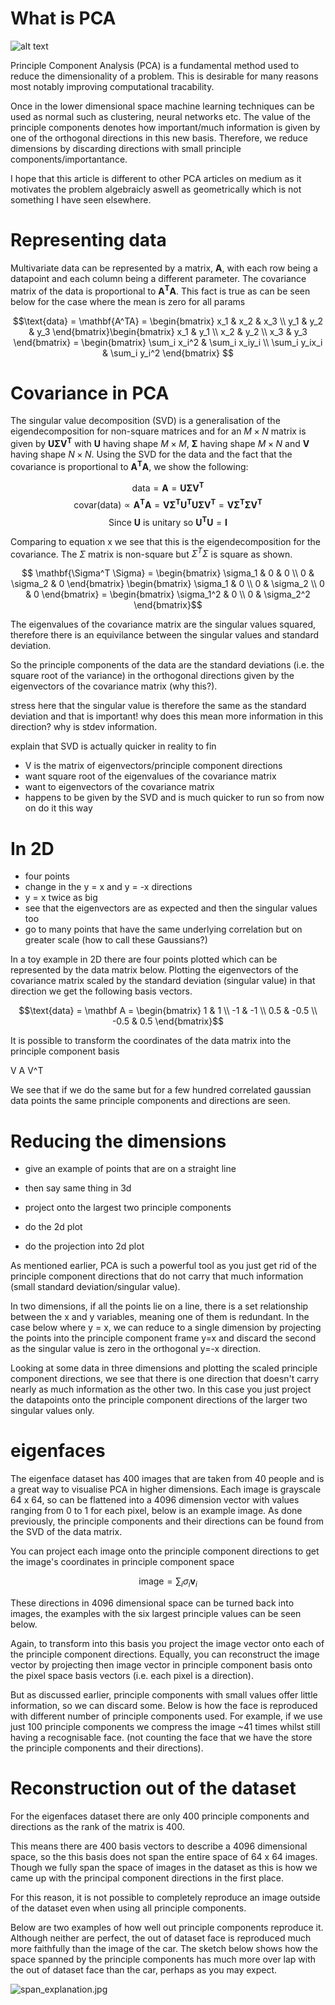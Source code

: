 # What is PCA 

![alt text](https://github.com/[username]/[reponame]/blob/[branch]/image.jpg?raw=true)

Principle Component Analysis (PCA) is a fundamental method used to reduce the dimensionality of a problem. This is desirable for many reasons most notably improving computational tracability. 

Once in the lower dimensional space machine learning techniques can be used as normal such as clustering, neural networks etc. The value of the principle components denotes how important/much information is given by one of the orthogonal directions in this new basis. Therefore, we reduce dimensions by discarding directions with small principle components/importantance. 

I hope that this article is different to other PCA articles on medium as it motivates the problem algebraicly aswell as geometrically which is not something I have seen elsewhere.

#  Representing data

Multivariate data can be represented by a matrix, $\mathbf{A}$, with each row being a datapoint and each column being a different parameter. The covariance matrix of the data is proportional to $\mathbf{A
^TA}$. This fact is true as can be seen below for the case where the mean is zero for all params

$$\text{data} = \mathbf{A^TA} = \begin{bmatrix} x_1 & x_2 & x_3 \\ y_1 & y_2 & y_3 \end{bmatrix}\begin{bmatrix} x_1 & y_1 \\ x_2 & y_2 \\ x_3 & y_3 \end{bmatrix} = \begin{bmatrix} \sum_i x_i^2 & \sum_i x_iy_i \\ \sum_i y_ix_i & \sum_i y_i^2 \end{bmatrix} $$


# Covariance in PCA


The singular value decomposition (SVD) is a generalisation of the eigendecomposition for non-square matrices and for an $M \times N$ matrix is given by $\mathbf{U \Sigma V^T}$ with $\mathbf U$ having shape $M \times M$, $\mathbf \Sigma$ having shape $M \times N$ and $\mathbf V$ having shape $N \times N$. Using the SVD for the data and the fact that the covariance is proportional to $\mathbf{A^T A}$, we show the following:

$$\text{data} = \mathbf{A} = \mathbf{U \Sigma V^T}$$
$$\text{covar(data)} \propto \mathbf{A^TA} = \mathbf{V \Sigma^T U^T U \Sigma V^T} = \mathbf{V \Sigma^T \Sigma V^T}$$
$$\text{Since } \mathbf U \text{ is unitary so } \mathbf{U^T U} = \mathbf I$$



Comparing to equation x we see that this is the eigendecomposition for the covariance. The $\Sigma$ matrix is non-square but $\Sigma^T \Sigma$ is square as shown. 

$$ \mathbf{\Sigma^T \Sigma} = \begin{bmatrix} \sigma_1  & 0 & 0 \\ 0 & \sigma_2 & 0 \end{bmatrix} \begin{bmatrix} \sigma_1 & 0 \\ 0 & \sigma_2 \\ 0 & 0 \end{bmatrix} = \begin{bmatrix} \sigma_1^2 & 0 \\ 0 & \sigma_2^2 \end{bmatrix}$$

The eigenvalues of the covariance matrix are the singular values squared, therefore there is an equivilance between the singular values and standard deviation. 


So the principle components of the data are the standard deviations (i.e. the square root of the variance) in the orthogonal directions given by the eigenvectors of the covariance matrix (why this?).  

stress here that the singular value is therefore the same as the standard deviation and that is important! why does this mean more information in this direction? why is stdev information.

explain that SVD is actually quicker in reality to fin

- V is the matrix of eigenvectors/principle component directions
- want square root of the eigenvalues of the covariance matrix
- want to eigenvectors of the covariance matrix 
- happens to be given by the SVD and is much quicker to run so from now on do it this way 

# In 2D 

- four points
- change in the y = x and y = -x directions 
- y = x twice as big 
- see that the eigenvectors are as expected and then the singular values too
- go to many points that have the same underlying correlation but on greater scale (how to call these Gaussians?)

In a toy example in 2D there are four points plotted which can be represented by the data matrix below. Plotting the eigenvectors of the covariance matrix scaled by the standard deviation (singular value) in that direction we get the following basis vectors.


$$\text{data} = \mathbf A = \begin{bmatrix} 1 & 1 \\ -1 & -1 \\ 0.5 & -0.5 \\ -0.5 & 0.5 \end{bmatrix}$$

It is possible to transform the coordinates of the data matrix into the principle component basis 

V A V^T

We see that if we do the same but for a few hundred correlated gaussian data points the same principle components and directions are seen.

# Reducing the dimensions

- give an example of points that are on a straight line
- then say same thing in 3d
- project onto the largest two principle components

- do the 2d plot 
- do the projection into 2d plot

As mentioned earlier, PCA is such a powerful tool as you just get rid of the principle component directions that do not carry that much information (small standard deviation/singular value). 

In two dimensions, if all the points lie on a line, there is a set relationship between the x and y variables, meaning one of them is redundant. In the case below where y = x, we can reduce to a single dimension by projecting the points into the principle component frame y=x and discard the second as the singular value is zero in the orthogonal y=-x direction.

Looking at some data in three dimensions and plotting the scaled principle component directions, we see that there is one direction that doesn't carry nearly as much information as the other two. In this case you just project the datapoints onto the principle component directions of the larger two singular values only.


# eigenfaces

The eigenface dataset has 400 images that are taken from 40 people and is a great way to visualise PCA in higher dimensions. Each image is grayscale 64 x 64, so can be flattened into a 4096 dimension vector with values ranging from 0 to 1 for each pixel, below is an example image. As done previously, the principle components and their directions can be found from the SVD of the data matrix. 


You can project each image onto the principle component directions to get the image's coordinates in principle component space

$$\text{image} = \sum_i \sigma_i \mathbf v_i $$


These directions in 4096 dimensional space can be turned back into images, the examples with the six largest principle values can be seen below. 


Again, to transform into this basis you project the image vector onto each of the principle component directions. Equally, you can reconstruct the image vector by projecting then image vector in principle component basis onto the pixel space basis vectors (i.e. each pixel is a direction). 

But as discussed earlier, principle components with small values offer little information, so we can discard some. Below is how the face is reproduced with different number of principle components used. For example, if we use just 100 principle components we compress the image ~41 times whilst still having a recognisable face. (not counting the face that we have the store the principle components and their directions).

# Reconstruction out of the dataset

For the eigenfaces dataset there are only 400 principle components and directions as the rank of the matrix is 400. 

This means there are 400 basis vectors to describe a 4096 dimensional space, so the this basis does not span the entire space of 64 x 64 images. Though we fully span the space of images in the dataset as this is how we came up with the principal component directions in the first place. 

For this reason, it is not possible to completely reproduce an image outside of the dataset even when using all principle components. 

Below are two examples of how well out principle components reproduce it. Although neither are perfect, the out of dataset face is reproduced much more faithfully than the image of the car. The sketch below shows how the space spanned by the principle components has much more over lap with the out of dataset face than the car, perhaps as you may expect. 

![span_explanation.jpg](attachment:https://github.com/hws1302/pca-vs-autoencoder/span_explanation.jpg)
